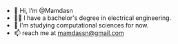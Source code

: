 - 👋 Hi, I’m @Mamdasn
- 👨‍💻 I have a bachelor's degree in electrical engineering.
- 👀 I'm studying computational sciences for now.
- 📫 reach me at mamdassn@gmail.com
<!-- - 🌱 I’m currently learning and gaining insight into neuroscience. -->
<!-- - 👀 I'm interested in ee, philosophy, neuroscience and linguistics. -->

<!---
Mamdasn/Mamdasn is a ✨ special ✨ repository because its `README.md` (this file) appears on your GitHub profile.
You can click the Preview link to take a look at your changes.
--->
